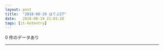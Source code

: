 ```yaml
---
layout: post
title:  "2018-08-19 はてぶIT"
date:   2018-08-19 21:01:26
tags: [it-hotentry]
---
```

0 件のデータあり

<hr>
